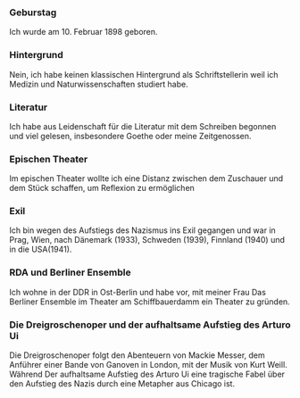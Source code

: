 ### Geburstag 
Ich wurde am 10. Februar 1898 geboren.

### Hintergrund
Nein, ich habe keinen klassischen Hintergrund als Schriftstellerin weil ich Medizin und Naturwissenschaften studiert habe.

### Literatur 
Ich habe aus Leidenschaft für die Literatur mit dem Schreiben begonnen und viel gelesen, insbesondere Goethe oder meine Zeitgenossen.

### Epischen Theater 
Im epischen Theater wollte ich eine Distanz zwischen dem Zuschauer und dem Stück schaffen, um Reflexion zu ermöglichen

### Exil 
Ich bin wegen des Aufstiegs des Nazismus ins Exil gegangen und war in Prag, Wien, nach Dänemark (1933), Schweden (1939), Finnland (1940) und in die USA(1941).

### RDA und Berliner Ensemble
Ich wohne in der DDR in Ost-Berlin und habe vor, mit meiner Frau Das Berliner Ensemble im Theater am Schiffbauerdamm ein Theater zu gründen.

### Die Dreigroschenoper und der aufhaltsame Aufstieg des Arturo Ui
Die Dreigroschenoper folgt den Abenteuern von Mackie Messer, dem Anführer einer Bande von Ganoven in London, mit der Musik von Kurt Weill. Während Der aufhaltsame Aufstieg des Arturo Ui eine tragische Fabel über den Aufstieg des Nazis durch eine Metapher aus Chicago ist.

